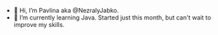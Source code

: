 - 👋 Hi, I’m Pavlina aka @NezralyJabko.
- 🌱 I’m currently learning Java. Started just this month, but can't wait to improve my skills.

<!---
NezralyJabko/NezralyJabko is a ✨ special ✨ repository because its `README.md` (this file) appears on your GitHub profile.
You can click the Preview link to take a look at your changes.
--->
